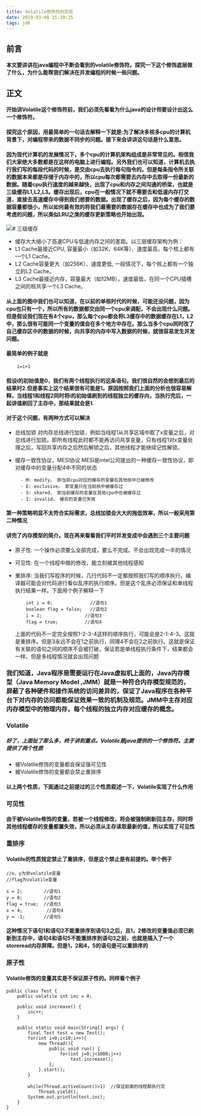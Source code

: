 ```yaml
---
title: Volatile修饰符的实现
date: 2019-03-08 15:39:25
tags: jdk
---
```


## 前言
#### 本文要讲讲在java编程中不断会看到的volatile修饰符。探究一下这个修饰底层做了什么，为什么能帮我们解决在并发编程的时候一些问题。
## 正文
#### 开始讲Volatile这个修饰符前，我们必须先看看为什么java的设计师要设计出这么一个修饰符。
#### 探究这个原因，用最简单的一句话去解释一下就是:为了解决多核多cpu的计算机背景下，对编程带来的数据不同步的问题。接下来会讲讲这句话是什么意思。
#### 因为现代计算机的发展情况下，多个cpu的计算机架构组成是非常常见的。相信我们大家绝大多数都是在这样的电脑上进行编程。另外我们也可以知道，计算机去执行我们写的每段代码的时候，是交由cpu去执行每句指令的。但是每条指令所关联的数据本来都是存储于内存中的，所以cpu每次都需要去内存中去取得一份最新的数据。随着cpu执行速度的越来越快，出现了cpu和内存之间沟通的桥梁，也就是三级缓存L1,L2,L3。缓存出现后，cpu在一般情况下就不需要去和低速内存打交道，直接去高速缓存中得到我们想要的数据。出现了缓存之后，因为每个缓存的数据容量都很小，所以如何最有效的将我们最需要的数据存在缓存中也成为了我们要考虑的问题，所以类似LRU之类的缓存更新策略也开始出现。

![# 三级缓存](/Users/sugu/Desktop/cache.png)

- 缓存大大缩小了高速CPU与低速内存之间的差距。以三层缓存架构为例：
- L1 Cache最接近CPU, 容量最小（如32K、64K等）、速度最高，每个核上都有一个L1 Cache。
- L2 Cache容量更大（如256K）、速度更低, 一般情况下，每个核上都有一个独立的L2 Cache。
- L3 Cache最接近内存，容量最大（如12MB），速度最低，在同一个CPU插槽之间的核共享一个L3 Cache。

#### 从上面的图中我们也可以知道，在以前的单核时代的时候，可能还没问题，因为cpu也只有一个，所以所有的数据都交由同一个cpu来调配，不会出现什么问题。但是假设我们现在有4个cpu，那么每个cpu都会将L3缓存中的数据缓存在L1，L2中，那么很有可能同一个变量的值会在多个地方中存在。那么当多个cpu同时改了自己缓存区中的数据的时候，向共享的内存中写入数据的时候，就很容易发生并发问题。
#### 最简单的例子就是
```
	i=i+1
```
#### 假设i的初始值是0，我们有两个线程执行的这条语句。我们很自然的会想到最后的结果时2.但是事实上这个结果很有可能是1。原因按照我们上面的分析也很容易解释，当线程1和线程2同时将i的初始值刷到的线程独立的缓存内，当执行完后，一起讲值刷回了主存中，那结果就会是1.
#### 对于这个问题，有两种方式可以解决
- 总线加锁
	对内存总线进行加锁，例如当线程1从共享区域中取了x变量之后，对总线进行加锁。即所有线程此时都不能再访问共享变量，只有线程1对x变量处理之后，写回共享内存之后然后解锁之后，其他线程才能继续记性解锁。
- 缓存一致性协议，MESI协议
	MESI是intel公司提出的一种缓存一致性协议，即对缓存中的变量分配4中不同的状态
	
		- M: modify， 即当前cpu对应的缓存的变量在其他核中已被修改
		- E: exclusive， 即变量只在当前核中被缓存过
		- S: shared， 即当前缓存的变量在其他cpu中也被缓存过
		- I: invalid， 缓存的变量已失效

#### 第一种策略明显不太符合实际需求，总线加锁会大大的拖低效率，所以一般采用第二种情况

#### 讲完了内存模型的简介。现在再来看看我们平时并发变成中会遇到三个主要问题
- 原子性:
	一个操作必须要么全部完成，要么不完成。不会出现完成一半的情况
- 可见性:
	在一个线程中做的修改，能立刻被其他线程感知
- 重排序:
	当我们写程序的时候，几行代码不一定都按照我们写的顺序执行。编译器可能会对代码进行看似乱序的执行顺序。但是这个乱序必须保证和单线程执行结果一样。下面用个例子解释一下
	
	```
		int i = 0;              //语句1  
		boolean flag = false;	//语句2  
		i = 1;                //语句3  
		flag = true;          //语句4
	```
	上面的代码不一定完全按照1-2-3-4这样的顺序执行，可能会是2-1-4-3。这就是重排序。但是3永远不会在1之前执行，同理4不会在2之前执行。这就是保证有关联的语句之间的顺序不会被打破，保证若是单线程执行条件下，结果都会一样。但是多线程情况就会出现问题
	
### 我们知道，Java程序是需要运行在Java虚拟机上面的，Java内存模型（Java Memory Model ,JMM）就是一种符合内存模型规范的，屏蔽了各种硬件和操作系统的访问差异的，保证了Java程序在各种平台下对内存的访问都能保证效果一致的机制及规范。JMM中主存对应内存模型中的物理内存，每个线程的独立内存对应缓存的概念。
### Volatile
##### 好了，上面扯了那么多，终于讲到重点。Volatile是java提供的一个修饰符。主要提供了两个性质
- 被Volatile修饰的变量都会保证强可见性
- 被Volatile修饰的变量都会禁止重排序

#### 以上两个性质，下面通过之前提过的三个性质叙述一下，Volatile实现了什么作用

### 可见性
#### 由于被Volatile修饰的变量，若被一个线程修改，将会被强制刷新回主存，同时将其他线程缓存的变量都置失效，所以必须从主存读取最新的值，所以实现了可见性
### 重排序
#### Volatile的性质规定禁止了重排序，但是这个禁止是有前提的。举个例子
```
//x、y为非volatile变量
//flag为volatile变量
 
x = 2;        //语句1
y = 0;        //语句2
flag = true;  //语句3
x = 4;         //语句4
y = -1;       //语句5
```

#### 这种情况下语句1和语句2不能重排序到语句3之后，且1，2修改的变量值必须已刷新到主存中，语句4和语句5不能重排序到语句3之前，也就是插入了一个storeread内存屏障。但是1，2和4，5的语句是可以重排序的

### 原子性
#### Volatile修饰的变量其实是不保证原子性的。同样看个例子
```
public class Test {
    public volatile int inc = 0;
     
    public void increase() {
        inc++;
    }
     
    public static void main(String[] args) {
        final Test test = new Test();
        for(int i=0;i<10;i++){
            new Thread(){
                public void run() {
                    for(int j=0;j<1000;j++)
                        test.increase();
                };
            }.start();
        }
         
        while(Thread.activeCount()>1)  //保证前面的线程都执行完
            Thread.yield();
        System.out.println(test.inc);
    }
}
```
